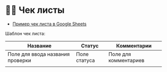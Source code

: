# 🐯📝 Чек листы
-  [Пример чек листа в Google Sheets](https://docs.google.com/spreadsheets/d/1Trsm8bV7-RD8TB0VYSWH6m-3wqhDdO4LnwcIyA68DbQ/edit?usp=sharing)

Шаблон чек листа:

|            Название              |      Статус      |      Комментарии      |
|----------------------------------|------------------|-----------------------|
| Поле для ввода названия проверки |  Поле статуса    | Поле для комментариев |
|                                  |                  |                       |

